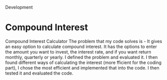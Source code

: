 Development
# Compound Interest
 Compound Interest Calculator
The problem that my code solves is - It gives an easy option to calculate compound interest. It has the options to enter the amount you want to invest, the interest rate, and if you want return monthly, quarterly or yearly.
I defined the problem and evaluated it. I then found different ways of calculating the interest (more fficient for the coding part), I chose the most efficient and implemented that into the code. I then tested it and evaluated the code.
